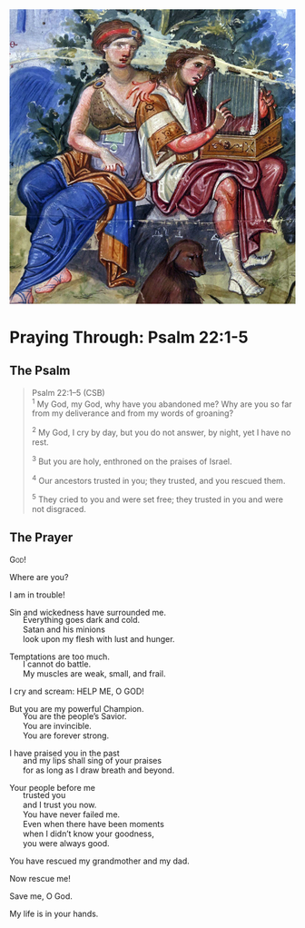 <img class="intro-right" src="art-paris-psalter.jpg">

<style>
  li {list-style-type: none;}
  p + ul {
    margin-top: -18px;
}
</style>

# Praying Through: Psalm 22:1-5

## The Psalm

>Psalm 22:1–5 (CSB)  
><sup>1</sup> My God, my God, why have you abandoned me? Why are you so far from my deliverance and from my words of groaning? 
>
><sup>2</sup> My God, I cry by day, but you do not answer, by night, yet I have no rest. 
>
><sup>3</sup> But you are holy, enthroned on the praises of Israel. 
>
><sup>4</sup> Our ancestors trusted in you; they trusted, and you rescued them. 
>
><sup>5</sup> They cried to you and were set free; they trusted in you and were not disgraced.

## The Prayer

<div style='font-variant: small-caps;'>
God!
</div>

Where are you?

I am in trouble!

Sin and wickedness have surrounded me.
* Everything goes dark and cold. 
* Satan and his minions 
* look upon my flesh with lust and hunger.

Temptations are too much. 
* I cannot do battle. 
* My muscles are weak, small, and frail.

I cry and scream: HELP ME, O GOD!

But you are my powerful Champion. 
* You are the people’s Savior. 
* You are invincible. 
* You are forever strong.

I have praised you in the past 
* and my lips shall sing of your praises 
* for as long as I draw breath and beyond.

Your people before me 
* trusted you 
* and I trust you now. 
* You have never failed me. 
* Even when there have been moments 
* when I didn’t know your goodness, 
* you were always good.

You have rescued my grandmother and my dad.

Now rescue me!

Save me, O God.

My life is in your hands.
